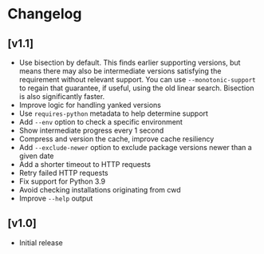 # Changelog

## [v1.1]

- Use bisection by default. This finds earlier supporting versions, but means there may also be
  intermediate versions satisfying the requirement without relevant support. You can use
  `--monotonic-support` to regain that guarantee, if useful, using the old linear search.
  Bisection is also significantly faster.
- Improve logic for handling yanked versions
- Use `requires-python` metadata to help determine support
- Add `--env` option to check a specific environment
- Show intermediate progress every 1 second
- Compress and version the cache, improve cache resiliency
- Add `--exclude-newer` option to exclude package versions newer than a given date
- Add a shorter timeout to HTTP requests
- Retry failed HTTP requests
- Fix support for Python 3.9
- Avoid checking installations originating from cwd
- Improve `--help` output

## [v1.0]

- Initial release

